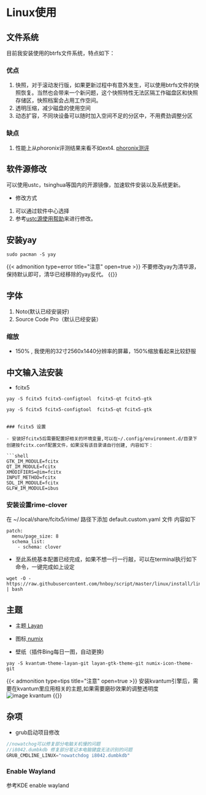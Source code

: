 # Linux使用


<!--more-->

## 文件系统

目前我安装使用的btrfs文件系统，特点如下：

### 优点
1. 快照，对于滚动发行版，如果更新过程中有意外发生，可以使用btrfs文件的快照恢复。当然也会带来一个新问题，这个快照特性无法区隔工作磁盘区和快照存储区，快照档案会占用工作空间。
1. 透明压缩，减少磁盘的使用空间
1. 动态扩容，不同块设备可以随时加入空间不足的分区中，不用费劲调整分区

### 缺点
1. 性能上从phoronix评测结果来看不如ext4. <a href="https://openbenchmarking.org/result/2108260-PTS-SSDS978300&sor" target="_blank">phoronix测评 </a>

## 软件源修改
  可以使用ustc，tsinghua等国内的开源镜像，加速软件安装以及系统更新。

- 修改方式
1. 可以通过软件中心选择
2. 参考<a href="https://mirrors.ustc.edu.cn/help/manjaro.html" target="_blank">ustc源使用帮助</a>来进行修改。


## 安装yay

```
sudo pacman -S yay
```
{{< admonition type=error title="注意" open=true >}}
不要修改yay为清华源，保持默认即可，清华已经移除的yay反代。
{{</admonition>}}

## 字体
1. Noto(默认已经安装好) 
2. Source Code Pro（默认已经安装）


### 缩放
- 150% , 我使用的32寸2560x1440分辨率的屏幕，150%缩放看起来比较舒服

## 中文输入法安装

- fcitx5
```shell
yay -S fcitx5 fcitx5-configtool  fcitx5-qt fcitx5-gtk 
```
```shell
yay -S fcitx5 fcitx5-configtool  fcitx5-qt fcitx5-gtk 
```
```shell

### fcitx5 设置

- 安装好fcitx5后需要配置好相关的环境变量,可以在~/.config/environment.d/目录下创建按fcitx.conf配置文件，如果没有该目录请自行创建, 内容如下：

```shell
GTK_IM_MODULE=fcitx
QT_IM_MODULE=fcitx
XMODIFIERS=@im=fcitx
INPUT_METHOD=fcitx
SDL_IM_MODULE=fcitx
GLFW_IM_MODULE=ibus
```

### 安装设置rime-clover
在 ~/.local/share/fcitx5/rime/ 路径下添加 default.custom.yaml 文件
内容如下
```shell
patch:
  menu/page_size: 8
  schema_list:
    - schema: clover
```
- 至此系统基本配置已经完成，如果不想一行一行敲，可以在terminal执行如下命令，一键完成如上设定
```shell
wget -O -  https://raw.githubusercontent.com/hnboy/script/master/linux/install/linux.sh | bash
```

## 主题

- 主题<a href="https://github.com/vinceliuice/Layan-kde"> Layan </a>

- 图标<a href="https://github.com/numixproject/numix-icon-theme-circle" > numix </a>

- 壁纸（插件Bing每日一图，自动更换)

```shell
yay -S kvantum-theme-layan-git layan-gtk-theme-git numix-icon-theme-git
```

{{< admonition type=tips title="注意" open=true >}}
安装kvantum引擎后，需要在kvantum里应用相关的主题,如果需要磨砂效果的调整透明度
![image kvantum](https://yzf.qq.com/fsnb/kf-file/kf_pic/20220601/KFPIC_kfh5b753265ea50e8f_h53f9fc0d8f51dfd9f6060c2ae28_WXIMAGE_ded7202b18cd4986a5e8e9052a862040.png)
{{</admonition>}}
## 杂项
- grub启动项目修改

```c++
//nowatchog可以修复部分电脑关机慢的问题
//i8042.dumbkdb 修复部分笔记本电脑键盘无法识别的问题
GRUB_CMDLINE_LINUX="nowatchdog i8042.dumbkdb"
```

### Enable Wayland
参考KDE enable wayland 


